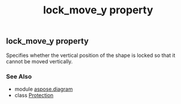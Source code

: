 ﻿---
title: lock_move_y property
second_title: Aspose.Diagram for Python via .NET API References
description: 
type: docs
weight: 150
url: /python-net/aspose.diagram/protection/lock_move_y/
is_root: false
---

## lock_move_y property


Specifies whether the vertical position of the shape is locked so that it cannot be moved vertically.

### See Also
* module [aspose.diagram](../../)
* class [Protection](/diagram/python-net/aspose.diagram/protection)
